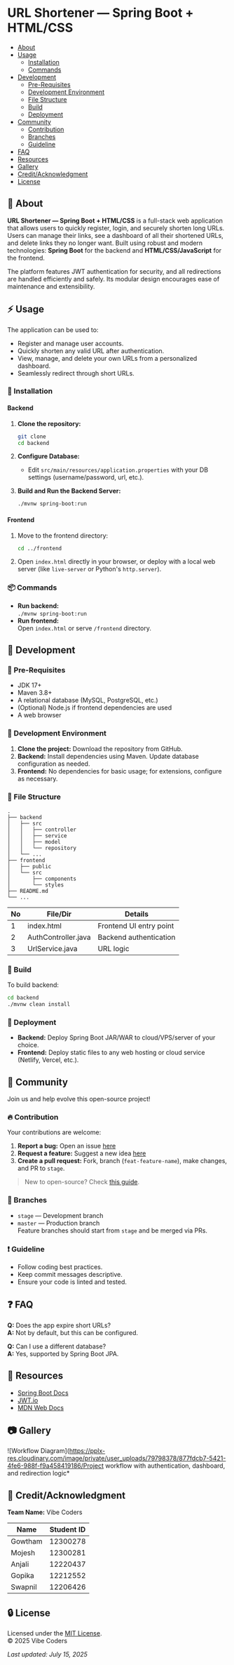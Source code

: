 

# URL Shortener — Spring Boot + HTML/CSS




- [About](#beginner-about)
- [Usage](#zap-usage)
  - [Installation](#electric_plug-installation)
  - [Commands](#package-commands)
- [Development](#wrench-development)
  - [Pre-Requisites](#notebook-pre-requisites)
  - [Development Environment](#nut_and_bolt-development-environment)
  - [File Structure](#file_folder-file-structure)
  - [Build](#hammer-build)  
  - [Deployment](#rocket-deployment)  
- [Community](#cherry_blossom-community)
  - [Contribution](#fire-contribution)
  - [Branches](#cactus-branches)
  - [Guideline](#exclamation-guideline)  
- [FAQ](#question-faq)
- [Resources](#page_facing_up-resources)
- [Gallery](#camera-gallery)
- [Credit/Acknowledgment](#star2-creditacknowledgment)
- [License](#lock-license)

## :beginner: About

**URL Shortener — Spring Boot + HTML/CSS** is a full-stack web application that allows users to quickly register, login, and securely shorten long URLs. Users can manage their links, see a dashboard of all their shortened URLs, and delete links they no longer want. Built using robust and modern technologies: **Spring Boot** for the backend and **HTML/CSS/JavaScript** for the frontend.

The platform features JWT authentication for security, and all redirections are handled efficiently and safely. Its modular design encourages ease of maintenance and extensibility.

## :zap: Usage

The application can be used to:
- Register and manage user accounts.
- Quickly shorten any valid URL after authentication.
- View, manage, and delete your own URLs from a personalized dashboard.
- Seamlessly redirect through short URLs.

### :electric_plug: Installation

#### Backend

1. **Clone the repository:**
   ```bash
   git clone 
   cd backend
   ```

2. **Configure Database:**
   - Edit `src/main/resources/application.properties` with your DB settings (username/password, url, etc.).

3. **Build and Run the Backend Server:**
   ```bash
   ./mvnw spring-boot:run
   ```

#### Frontend

1. Move to the frontend directory:
   ```bash
   cd ../frontend
   ```

2. Open `index.html` directly in your browser, or deploy with a local web server (like `live-server` or Python's `http.server`).

### :package: Commands

- **Run backend:**  
  `./mvnw spring-boot:run`
- **Run frontend:**  
  Open `index.html` or serve `/frontend` directory.

## :wrench: Development

### :notebook: Pre-Requisites

- JDK 17+
- Maven 3.8+
- A relational database (MySQL, PostgreSQL, etc.)
- (Optional) Node.js if frontend dependencies are used
- A web browser

### :nut_and_bolt: Development Environment

1. **Clone the project:** Download the repository from GitHub.
2. **Backend:** Install dependencies using Maven. Update database configuration as needed.
3. **Frontend:** No dependencies for basic usage; for extensions, configure as necessary.

### :file_folder: File Structure

```plaintext
.
├── backend
│   ├── src
│   │   ├── controller
│   │   ├── service
│   │   ├── model
│   │   └── repository
│   └── ...
├── frontend
│   ├── public
│   └── src
│       ├── components
│       └── styles
├── README.md
└── ...
```

| No | File/Dir            | Details                  |
|----|---------------------|-------------------------|
| 1  | index.html          | Frontend UI entry point |
| 2  | AuthController.java | Backend authentication  |
| 3  | UrlService.java     | URL logic               |

### :hammer: Build

To build backend:
```bash
cd backend
./mvnw clean install
```

### :rocket: Deployment

- **Backend:** Deploy Spring Boot JAR/WAR to cloud/VPS/server of your choice.
- **Frontend:** Deploy static files to any web hosting or cloud service (Netlify, Vercel, etc.).

## :cherry_blossom: Community

Join us and help evolve this open-source project!

### :fire: Contribution

Your contributions are welcome:

1. **Report a bug:** Open an issue [here](#)
2. **Request a feature:** Suggest a new idea [here](#)
3. **Create a pull request:** Fork, branch (`feat-feature-name`), make changes, and PR to `stage`.

> New to open-source? Check [this guide](https://www.digitalocean.com/community/tutorial_series/an-introduction-to-open-source).

### :cactus: Branches

- `stage` — Development branch  
- `master` — Production branch  
Feature branches should start from `stage` and be merged via PRs.

### :exclamation: Guideline

- Follow coding best practices.
- Keep commit messages descriptive.
- Ensure your code is linted and tested.

## :question: FAQ

**Q:** Does the app expire short URLs?  
**A:** Not by default, but this can be configured.

**Q:** Can I use a different database?  
**A:** Yes, supported by Spring Boot JPA.

## :page_facing_up: Resources

- [Spring Boot Docs](https://docs.spring.io/spring-boot/docs/current/reference/html/)
- [JWT.io](https://jwt.io/)
- [MDN Web Docs](https://developer.mozilla.org/)

## :camera: Gallery

![Workflow Diagram](https://pplx-res.cloudinary.com/image/private/user_uploads/79798378/877fdcb7-5421-4fe6-988f-f9a458419186/Project workflow with authentication, dashboard, and redirection logic*

## :star2: Credit/Acknowledgment

**Team Name:** Vibe Coders

| Name     | Student ID  |
|----------|-------------|
| Gowtham  | 12300278    |
| Mojesh   | 12300281    |
| Anjali   | 12220437    |
| Gopika   | 12212552    |
| Swapnil  | 12206426    |

## :lock: License

Licensed under the [MIT License](./LICENSE).  
© 2025 Vibe Coders

*Last updated: July 15, 2025*

